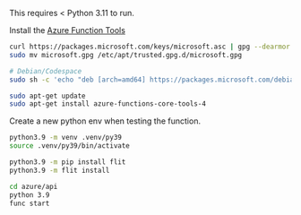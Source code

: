 This requires < Python 3.11 to run.

Install the [Azure Function Tools](https://learn.microsoft.com/en-us/azure/azure-functions/functions-run-local?tabs=v4%2Clinux%2Ccsharp%2Cportal%2Cbash#local-settings-file)

```sh
curl https://packages.microsoft.com/keys/microsoft.asc | gpg --dearmor > microsoft.gpg
sudo mv microsoft.gpg /etc/apt/trusted.gpg.d/microsoft.gpg

# Debian/Codespace
sudo sh -c 'echo "deb [arch=amd64] https://packages.microsoft.com/debian/$(lsb_release -rs | cut -d'.' -f 1)/prod $(lsb_release -cs) main" > /etc/apt/sources.list.d/dotnetdev.list'

sudo apt-get update
sudo apt-get install azure-functions-core-tools-4
```

Create a new python env when testing the function.

```sh
python3.9 -m venv .venv/py39
source .venv/py39/bin/activate

python3.9 -m pip install flit
python3.9 -m flit install

cd azure/api
python 3.9
func start

```
